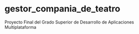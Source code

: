 # gestor_compania_de_teatro
Proyecto Final del Grado Superior de Desarrollo de Aplicaciones Multiplataforma
